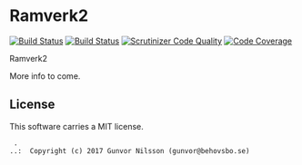 Ramverk2
==================================

[![Build Status](https://travis-ci.org/guni12/RAmverk2.svg?branch=master)](https://travis-ci.org/Ramverk2/comment)
[![Build Status](https://scrutinizer-ci.com/g/guni12/Ramverk2/badges/build.png?b=master)](https://scrutinizer-ci.com/g/guni12/Ramverk2/build-status/master)
[![Scrutinizer Code Quality](https://scrutinizer-ci.com/g/guni12/Ramverk2/badges/quality-score.png?b=master)](https://scrutinizer-ci.com/g/guni12/Ramverk2/?branch=master)
[![Code Coverage](https://scrutinizer-ci.com/g/guni12/Ramverk2/badges/coverage.png?b=master)](https://scrutinizer-ci.com/g/guni12/Ramverk2/?branch=master)


Ramverk2

More info to come.







License
------------------

This software carries a MIT license.



```
 .  
..:  Copyright (c) 2017 Gunvor Nilsson (gunvor@behovsbo.se)
```
